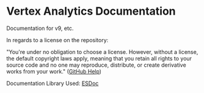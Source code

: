 # Vertex Analytics Documentation

Documentation for v9, etc.

In regards to a license on the repository:

"You're under no obligation to choose a license. However, without a license, the default copyright laws apply, meaning that you retain all rights to your source code and no one may reproduce, distribute, or create derivative works from your work." ([GitHub Help]("https://help.github.com/en/github/creating-cloning-and-archiving-repositories/licensing-a-repository"))

Documentation Library Used: [ESDoc]("https://esdoc.org/manual/usage.html")
